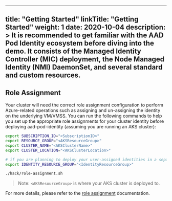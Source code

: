 
---
title: "Getting Started"
linkTitle: "Getting Started"
weight: 1
date: 2020-10-04
description: >
  It is recommended to get familiar with the AAD Pod Identity ecosystem before diving into the demo. It consists of the Managed Identity Controller (MIC) deployment, the Node Managed Identity (NMI) DaemonSet, and several standard and custom resources.
---


## Role Assignment

Your cluster will need the correct role assignment configuration to perform Azure-related operations such as assigning and un-assigning the identity on the underlying VM/VMSS. You can run the following commands to help you set up the appropriate role assignments for your cluster identity before deploying aad-pod-identity (assuming you are running an AKS cluster):

```bash
export SUBSCRIPTION_ID="<SubscriptionID>"
export RESOURCE_GROUP="<AKSResourceGroup>"
export CLUSTER_NAME="<AKSClusterName>"
export CLUSTER_LOCATION="<AKSClusterLocation>"

# if you are planning to deploy your user-assigned identities in a separate resource group
export IDENTITY_RESOURCE_GROUP="<IdentityResourceGroup>"

./hack/role-assignment.sh
```

> Note: `<AKSResourceGroup>` is where your AKS cluster is deployed to.

For more details, please refer to the [role assignment](role-assignment) documentation.
